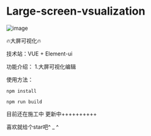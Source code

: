 # Large-screen-vsualization

![image](http://lijiaw.com/assets/image/home.svg)

:fire:大屏可视化:fire:

技术站：VUE + Element-ui

功能介绍： 
1.大屏可视化编辑

使用方法：
```
npm install 
```
```
npm run build
```
目前还在施工中 更新中++++++++++

喜欢就给个star吧^ _ ^
